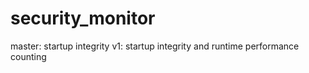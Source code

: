 security_monitor
================
master: startup integrity
v1: startup integrity and runtime performance counting
